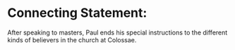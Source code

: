 # Connecting Statement:

After speaking to masters, Paul ends his special instructions to the different kinds of believers in the church at Colossae.